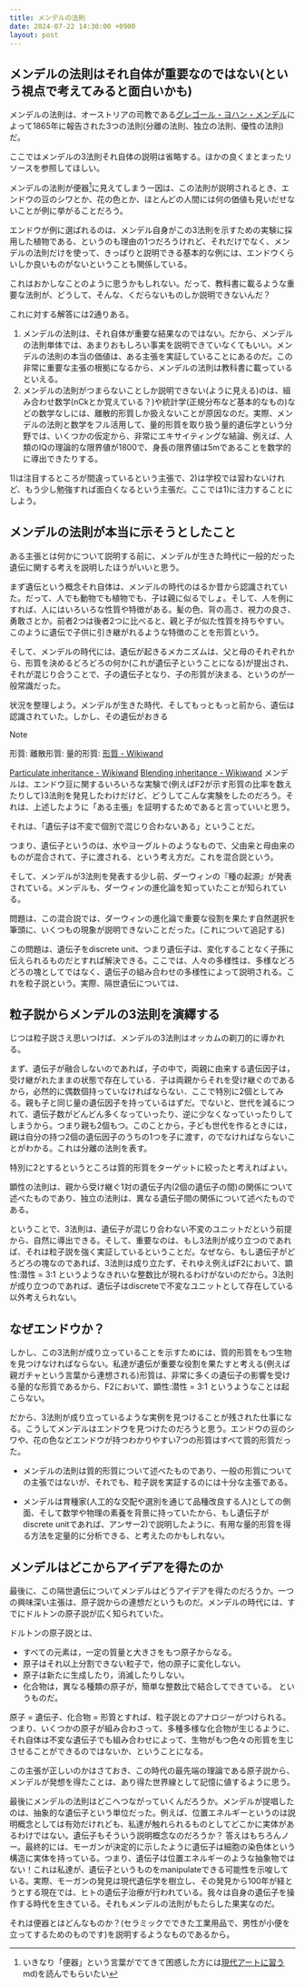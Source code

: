 ```yaml
---
title: メンデルの法則
date: 2024-07-22 14:30:00 +0900
layout: post
---
```

## メンデルの法則はそれ自体が重要なのではない(という視点で考えてみると面白いかも)

メンデルの法則は、オーストリアの司教である[グレゴール・ヨハン・メンデル](https://www.wikiwand.com/ja/%E3%82%B0%E3%83%AC%E3%82%B4%E3%83%BC%E3%83%AB%E3%83%BB%E3%83%A8%E3%83%8F%E3%83%B3%E3%83%BB%E3%83%A1%E3%83%B3%E3%83%87%E3%83%AB)によって1865年に報告された3つの法則(分離の法則、独立の法則、優性の法則)だ。

ここではメンデルの3法則それ自体の説明は省略する。ほかの良くまとまったリソースを参照してほしい。

メンデルの法則が便器[^1]に見えてしまう一因は、この法則が説明されるとき、エンドウの豆のシワとか、花の色とか、ほとんどの人間には何の価値も見いだせないことが例に挙がることだろう。

エンドウが例に選ばれるのは、メンデル自身がこの3法則を示すための実験に採用した植物である、というのも理由の1つだろうけれど、それだけでなく、メンデルの法則だけを使って、きっぱりと説明できる基本的な例には、エンドウくらいしか良いものがないということも関係している。

これはおかしなことのように思うかもしれない。だって、教科書に載るような重要な法則が、どうして、そんな、くだらないものしか説明できないんだ？

これに対する解答には2通りある。

1. メンデルの法則は、それ自体が重要な結果なのではない。だから、メンデルの法則単体では、あまりおもしろい事実を説明できていなくてもいい。メンデルの法則の本当の価値は、ある主張を実証していることにあるのだ。この非常に重要な主張の根拠になるから、メンデルの法則は教科書に載っているといえる。
2. メンデルの法則がつまらないことしか説明できない(ように見える)のは、組み合わせ数学(nCkとか覚えている？)や統計学(正規分布など基本的なもの)などの数学なしには、離散的形質しか扱えないことが原因なのだ。実際、メンデルの法則と数学をフル活用して、量的形質を取り扱う量的遺伝学という分野では、いくつかの仮定から、非常にエキサイティングな結論、例えば、人類のIQの理論的な限界値が1800で、身長の限界値は5mであることを数学的に導出できたりする。

1)は注目するところが間違っているという主張で、2)は学校では習わないけれど、もう少し勉強すれば面白くなるという主張だ。ここでは1)に注力することにしよう。


## メンデルの法則が本当に示そうとしたこと


ある主張とは何かについて説明する前に、メンデルが生きた時代に一般的だった遺伝に関する考えを説明したほうがいいと思う。

まず遺伝という概念それ自体は、メンデルの時代のはるか昔から認識されていた。だって、人でも動物でも植物でも、子は親に似るでしょ。そして、人を例にすれば、人にはいろいろな性質や特徴がある。髪の色、背の高さ、視力の良さ、勇敢さとか。前者2つは後者2つに比べると、親と子が似た性質を持ちやすい。このように遺伝で子供に引き継がれるような特徴のことを形質という。

そして、メンデルの時代には、遺伝が起きるメカニズムは、父と母のそれぞれから、形質を決めるどろどろの何か(これが遺伝子ということになる)が提出され、それが混じり合うことで、子の遺伝子となり、子の形質が決まる、というのが一般常識だった。

状況を整理しよう。メンデルが生きた時代、そしてもっともっと前から、遺伝は認識されていた。しかし、その遺伝がおきる




> [!NOTE]  
> 形質: 
> 離散形質:
> 量的形質: 
> [形質 - Wikiwand](https://www.wikiwand.com/ja/%E5%BD%A2%E8%B3%AA)

[Particulate inheritance - Wikiwand](https://www.wikiwand.com/en/Particulate_inheritance)
[Blending inheritance - Wikiwand](https://www.wikiwand.com/en/Blending_inheritance)
メンデルは、エンドウ豆に関するいろいろな実験で(例えばF2が示す形質の比率を数えたりして)3法則を発見したわけだけど、どうしてこんな実験をしたのだろう。それは、上述したように「ある主張」を証明するためであると言っていいと思う。

それは、「遺伝子は不変で個別で混じり合わないある」ということだ。

つまり、遺伝子というのは、水やヨーグルトのようなもので、父由来と母由来のものが混合されて、子に渡される、という考え方だ。これを混合説という。

そして、メンデルが3法則を発表する少し前、ダーウィンの『種の起源』が発表されている。メンデルも、ダーウィンの進化論を知っていたことが知られている。

問題は、この混合説では、ダーウィンの進化論で重要な役割を果たす自然選択を筆頭に、いくつもの現象が説明できないことだった。(これについて追記する)

この問題は、遺伝子をdiscrete unit、つまり遺伝子は、変化することなく子孫に伝えられるものだとすれば解決できる。ここでは、人々の多様性は、多様などろどろの塊としてではなく、遺伝子の組み合わせの多様性によって説明される。これを粒子説という。実際、隔世遺伝については、


## 粒子説からメンデルの3法則を演繹する

じつは粒子説さえ思いつけば、メンデルの3法則はオッカムの剃刀的に導かれる。

まず、遺伝子が融合しないのであれば，子の中で，両親に由来する遺伝因子は，受け継がれたままの状態で存在している．子は両親からそれを受け継ぐのであるから，必然的に偶数個持っていなければならない．ここで特別に2個としてみる。親も子と同じ量の遺伝因子を持っているはずだ。でないと、世代を減るにつれて、遺伝子数がどんどん多くなっていったり、逆に少なくなっていったりしてしまうから。つまり親も2個もつ。このことから，子ども世代を作るときには，親は自分の持つ2個の遺伝因子のうちの1つを子に渡す，のでなければならないことがわかる。これは分離の法則を表す。

特別に2とするというところは質的形質をターゲットに絞ったと考えればよい。

顕性の法則は、親から受け継ぐ1対の遺伝子内(2個の遺伝子の間)の関係について述べたものであり、独立の法則は、異なる遺伝子間の関係について述べたものである。

ということで、3法則は、遺伝子が混じり合わない不変のユニットだという前提から、自然に導出できる。そして、重要なのは、もし3法則が成り立つのであれば、それは粒子説を強く実証しているということだ。なぜなら、もし遺伝子がどろどろの塊なのであれば、3法則は成り立たず、それゆえ例えばF2において、顕性:潜性 = 3:1 というようなきれいな整数比が現れるわけがないのだから。3法則が成り立つのであれば、遺伝子はdiscreteで不変なユニットとして存在している以外考えられない。

## なぜエンドウか？

しかし、この3法則が成り立っていることを示すためには、質的形質をもつ生物を見つけなければならない。私達が遺伝が重要な役割を果たすと考える(例えば親ガチャという言葉から連想される)形質は、非常に多くの遺伝子の影響を受ける量的な形質であるから、F2において、顕性:潜性 = 3:1 というようなことは起こらない。

だから、3法則が成り立っているような実例を見つけることが残された仕事になる。こうしてメンデルはエンドウを見つけたのだろうと思う。エンドウの豆のシワや、花の色などエンドウが持つわかりやすい7つの形質はすべて質的形質だった。

- メンデルの法則は質的形質について述べたものであり、一般の形質についての主張ではないが、それでも、粒子説を実証するのには十分な主張である。

- メンデルは育種家(人工的な交配や選別を通じて品種改良する人)としての側面、そして数学や物理の素養を背景に持っていたから、もし遺伝子がdiscrete unitであれば、アンサー2)で説明したように、有用な量的形質を得る方法を定量的に分析できる、と考えたのかもしれない。

## メンデルはどこからアイデアを得たのか

最後に、この隔世遺伝についてメンデルはどうアイデアを得たのだろうか。一つの興味深い主張は、原子説からの連想だというものだ。メンデルの時代には、すでにドルトンの原子説が広く知られていた。

ドルトンの原子説とは、
- すべての元素は，一定の質量と大きさをもつ原子からなる。
- 原子はそれ以上分割できない粒子で，他の原子に変化しない。
- 原子は新たに生成したり，消滅したりしない。
- 化合物は，異なる種類の原子が，簡単な整数比で結合してできている。
というものだ。

原子 = 遺伝子、化合物 = 形質とすれば、粒子説とのアナロジーがつけられる。つまり、いくつかの原子が組み合わさって、多種多様な化合物が生じるように、それ自体は不変な遺伝子でも組み合わせによって、生物がもつ色々の形質を生じさせることができるのではないか、ということになる。

この主張が正しいのかはさておき、この時代の最先端の理論である原子説から、メンデルが発想を得たことは、あり得た世界線として記憶に値するように思う。

最後にメンデルの法則はどこへつながっていくんだろうか。メンデルが提唱したのは、抽象的な遺伝子という単位だった。例えば、位置エネルギーというのは説明概念としては有効だけれども、私達が触れられるものとしてどこかに実体があるわけではない。遺伝子もそういう説明概念なのだろうか？
答えはもちろんノー。最終的には、モーガンが決定的に示したように遺伝子は細胞の染色体という構造に実体を持っている。つまり、遺伝子は位置エネルギーのような抽象物ではない！これは私達が、遺伝子というものをmanipulateできる可能性を示唆している。実際、モーガンの発見は現代遺伝学を樹立し、その発見から100年が経とうとする現在では、ヒトの遺伝子治療が行われている。我々は自身の遺伝子を操作する時代を生きている。それもメンデルの法則がもたらした果実なのだ。



それは便器とはどんなものか？(セラミックでできた工業用品で、男性が小便を立ってするためのものです)を説明するようなものであるから。

[^1]: いきなり「便器」という言葉がでてきて困惑した方には[現代アートに習う](ja/現代アートに習う.md)md)を読んでもらいたい


